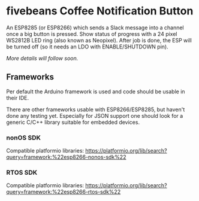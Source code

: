 # fivebeans Coffee Notification Button

An ESP8285 (or ESP8266) which sends a Slack message into a channel once a big button is pressed.
Show status of progress with a 24 pixel WS2812B LED ring (also known as Neopixel).
After job is done, the ESP will be turned off (so it needs an LDO with ENABLE/SHUTDOWN pin).

_More details will follow soon._

## Frameworks

Per default the Arduino framework is used and code should be usable in their IDE.

There are other frameworks usable with ESP8266/ESP8285, but haven't done any testing yet.
Especially for JSON support one should look for a generic C/C++ library suitable for embedded devices.

### nonOS SDK

Compatible platformio libraries: https://platformio.org/lib/search?query=framework:%22esp8266-nonos-sdk%22

### RTOS SDK

Compatible platformio libraries: https://platformio.org/lib/search?query=framework:%22esp8266-rtos-sdk%22
